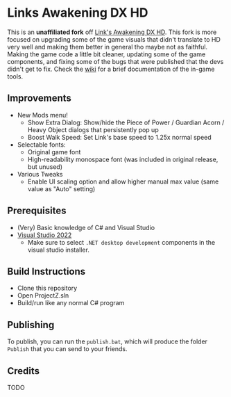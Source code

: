 # Links Awakening DX HD

This is an **unaffiliated fork** off [Link's Awakening DX HD](https://linksawakeningdxhd.itch.io/links-awakening-dx-hd). This fork is more focused on upgrading some of the game visuals that didn't translate to HD very well and making them better in general tho maybe not as faithful. Making the game code a little bit cleaner, updating some of the game components, and fixing some of the bugs that were published that the devs didn't get to fix. 
Check the [wiki](https://github.com/ihm-tswow/Links-Awakening-DX-HD/wiki) for a brief documentation of the in-game tools.

## Improvements

* New Mods menu!
    * Show Extra Dialog: Show/hide the Piece of Power / Guardian Acorn / Heavy Object dialogs that persistently pop up
    * Boost Walk Speed: Set Link's base speed to 1.25x normal speed
* Selectable fonts:
    * Original game font
    * High-readability monospace font (was included in original release, but unused)
* Various Tweaks
    * Enable UI scaling option and allow higher manual max value (same value as "Auto" setting)

## Prerequisites

- (Very) Basic knowledge of C# and Visual Studio
- [Visual Studio 2022](https://visualstudio.microsoft.com/downloads/)
    - Make sure to select `.NET desktop development` components in the visual studio installer.

## Build Instructions

- Clone this repository
- Open ProjectZ.sln
- Build/run like any normal C# program

## Publishing

To publish, you can run the `publish.bat`, which will produce the folder `Publish` that you can send to your friends.

## Credits

TODO
